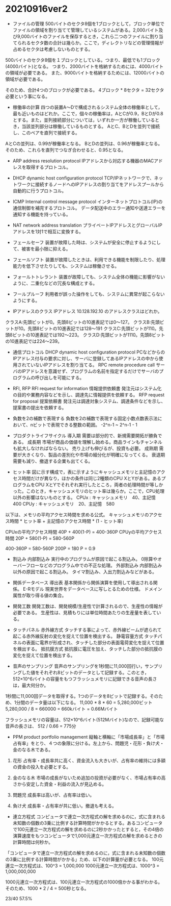 # 20210916ver2

- ファイルの管理
500バイトのセクタ8個を1ブロックとして，ブロック単位でファイルの領域を割り当てて管理しているシステムがある。2,000バイト及び9,000バイトのファイルを保存するとき，これら二つのファイルに割り当てられるセクタ数の合計は幾らか。ここで，ディレクトリなどの管理情報が占めるセクタは考慮しないものとする。

500バイトのセクタ8個を１ブロックとしている。つまり、最低でも1ブロック(4000バイト)となる。
つまり、2000バイトを格納するためには、4000バイトの領域が必要である。
また、9000バイトを格納するためには、12000バイトの領域が必要である。

そのため、合計4つのブロックが必要である。
4ブロック * 8セクタ = 32セクタ必要という事になる。

- 稼働率の計算
四つの装置A～Dで構成されるシステム全体の稼働率として，最も近いものはどれか。ここで，個々の稼働率は，AとCが0.9，BとDが0.8とする。また，並列接続部分については，いずれか一方が稼働しているとき，当該並列部分は稼働しているものとする。
AとC、BとDを並列で接続し、このペアを直列で接続する。

AとCの並列は、0.99が稼働率となる。
BとDの並列は、0.96が稼働率となる。
そのため、これらを直列でつなぎ合わせると、0.95となる。

- ARP address resolution protocol
IPアドレスから対応する機器のMACアドレスを取得するプロトコル。

- DHCP dynamic host configuration protocol
TCP/IPネットワークで、ネットワークに接続するノードへのIPアドレスの割り当てをアドレスプールから自動的に行うプロトコル。

- ICMP Internal control message protocol
インターネットプロトコル(IP)の通信制御を補完するプロトコル。
データ配送中のエラー通知や送達エラーを通知する機能を持っている。

- NAT network address translation
プライベートIPアドレスとグローバルIPアドレスを1対1で相互に変換する。

- フェールセーフ
装置が故障した時は、システムが安全に停止するようにして、被害を最小限に抑える。

- フェールソフト
装置が故障したときは、利用できる機能を制限したり、処理能力を低下させたりしても、システムは稼働させる。

- フォールトトレラント
装置が故障しても、システム全体の機能に影響がないように、二重化などの冗長な構成とする。

- フールプルーフ
利用者が誤った操作をしても、システムに異常が起こらないようにする。

- IPアドレスのクラス
IPアドレス 10.128.192.10 のアドレスクラスはどれか。

クラスA:先頭ビットが0。先頭8ビットの10進表記では0〜127。
クラスB:先頭ビットが10。先頭8ビットの10進表記では128〜191
クラスC:先頭ビットが110。先頭8ビットの10進表記では192〜223。
クラスD:先頭ビットが1110。先頭8ビットの10進表記では224〜239。

- 通信プロトコル
DHCP dynamic host configuration protocol
PCなどからのIPアドレス付与の要求に対し、サーバに登録してあるIPアドレスの中から使用されていないIPアドレスを割り当てる。
RPC remote procedure call
サーバのIPアドレスを意識せず、プログラムの名前を指定するだけでサーバのプログラムの呼び出しを可能にする。

- RFI, RFP
RFI request for information 情報提供依頼書
発注元はシステム化の目的や業務内容などを示し、調達先に情報提供を依頼する。
RFP request for proposal 提案依頼書
発注元は調達対象システム、調達条件などを示し、提案書の提出を依頼する。

- 負数を2の補数で表現する
負数を2の補数で表現する固定小数点数表示法において、nビットで表現できる整数の範囲。
-2^n-1 ~ 2^n-1 - 1

- プロダクトライフサイクル
導入期
需要は部分的で、新規需要開拓が勝負である。
成長期
市場が商品の価値を理解し始める。商品ラインもチャンネルも拡大しなければならない。
売り上げも伸びるが、投資も必要。
成熟期
需要が大きくなり、製品の差別化や市場の細分化が明確になってくる。
衰退期
需要も減り、撤退する企業も出てくる。

- ヒット率
図に示す構成で，表に示すようにキャッシュメモリと主記憶のアクセス時間だけが異なり，ほかの条件は同じ2種類のCPU XとYがある。あるプログラムをCPU XとYでそれぞれ実行したところ，両者の処理時間が等しかった。このとき，キャッシュメモリのヒット率は幾らか。ここで，CPU処理以外の影響はないものとする。
CPUx : キャッシュメモリ　40、主記憶　400
CPUy : キャッシュメモリ　20、主記憶　580

以下は、メモリの平均アクセス時間を求める公式。
キャッシュメモリのアクセス時間 * ヒット率 + 主記憶のアクセス時間 * (1 - ヒット率)

CPUxの平均アクセス時間
40P + 400(1-P) = 400-360P
CPUyの平均アクセス時間
20P + 580(1-P) = 580-560P

400-360P = 580-560P
200P = 180
P = 0.9

- 割込み
内部割込み
実行中のプログラムが原因で起こる割込み。
0除算やオーバーフローなどのプログラム中での不正な処理。
外部割込み
内部割込み以外の原因で起こる割込み。
タイマ割込み、入出力割込みなどがある。

- 関係データベース
導出表
基本関係から関係演算を使用して導出される関係。
E-Rモデル
現実世界をデータベースに写しとるための仕様。
ドメイン
属性が取り得る値の集合。

- 開発工数
開発工数は、開発規模/生産性で計算されるので、生産性の情報が必要である。
生産性は、見積もりには単位時間あたりの生産量を表している。

- タッチパネル
赤外線方式
タッチする事によって、赤外線ビームが遮られて起こる赤外線反射の変化を捉えて位置を検出する。
静電容量方式
タッチパネルの表面に電界が形成され、タッチした部分の表面電荷変化を捉えて位置を検出する。
抵抗膜方式
抵抗膜に電圧を加え、タッチした部分の抵抗膜の変化を捉えて位置を検出する。

- 音声のサンプリング
音声のサンプリングを1秒間に11,000回行い，サンプリングした値をそれぞれ8ビットのデータとして記録する。このとき，512×10^6バイトの容量をもつフラッシュメモリに記録できる音声の長さは，最大何分か。

1秒間に11,000回データを取得する。1つのデータを8ビットで記録する。そのため、1分間のデータ量は以下になる。
11,000 * 8 * 60 = 5,280,000ビット
5,280,000 / 8 = 660000 = 660kバイト = 0.66Mバイト

フラッシュメモリの容量は、512×10^6バイト(512Mバイト)なので、記録可能な音声の長さは、
512 / 0.66 = 775分

- PPM product portfolio management
縦軸と横軸に「市場成長率」と「市場占有率」をとり、４つの象限に分ける。左上から、問題児・花形・負け犬・金のなる木である。

1. 花形
占有率・成長率共に高く、資金流入も大きいが、占有率の維持には多額の資金の投入を必要とする。

2. 金のなる木
市場の成長がないため追加の投資が必要がなく、市場占有率の高さから安定した資金・利益の流入が見込める。

3. 問題児
成長率は高いが、占有率は低い。

4. 負け犬
成長率・占有率が共に低い。撤退も考える。

- 連立方程式
コンピュータで連立一次方程式の解を求めるのに，式に含まれる未知数の個数の3乗に比例する計算時間がかかるとする。あるコンピュータで100元連立一次方程式の解を求めるのに2秒かかったとすると，その4倍の演算速度をもつコンピュータで1,000元連立一次方程式の解を求めるときの計算時間は何秒か。

「コンピュータで連立一次方程式の解を求めるのに，式に含まれる未知数の個数の3乗に比例する計算時間がかかる」ため、以下の計算量が必要となる。
100元連立一次方程式は、100^3 = 1,000,000
1000元連立一次方程式は、1000^3 = 1,000,000,000

1000元連立一次方程式は、100元連立一次方程式の1000倍かかる事がわかる。
そのため、1000 * 2 / 4 = 500秒となる。

23/40 57.5%
